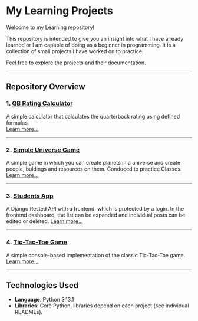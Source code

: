 # My Learning Projects

Welcome to my Learning repository!  

This repository is intended to give you an insight into what I have already learned or I am capable of doing as a beginner in programming. It is a collection of small projects I have worked on to practice.

Feel free to explore the projects and their documentation.  

---

## Repository Overview

### 1. [QB Rating Calculator](qb-rating-rechner/README.md)
A simple calculator that calculates the quarterback rating using defined formulas.  
[Learn more...](qb-rating-rechner/README.md)

---

### 2. [Simple Universe Game](simple-universe-game/README.md)
A simple game in which you can create planets in a universe and create people, buldings and resources on them. Conduced to practice Classes.
[Learn more...](simple-universe-game/README.md)

---

### 3. [Students App](students-app/README.md)
A Django Rested API with a frontend, which is protected by a login. In the frontend dashboard, the list can be expanded and individual posts can be edited or deleted.
[Learn more...](students-app/README.md)

---

### 4. [Tic-Tac-Toe Game](tic-tac-toe/README.md)
A simple console-based implementation of the classic Tic-Tac-Toe game.
[Learn more...](tic-tac-toe/README.md)

---

## Technologies Used

- **Language**: Python 3.13.1  
- **Libraries**: Core Python, libraries depend on each project (see individual READMEs).
